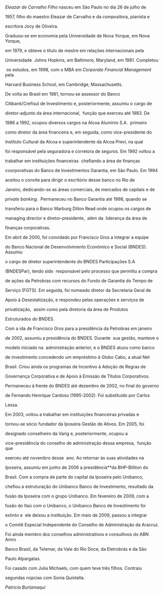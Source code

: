 

*Eleazar de Carvalho Filho* nasceu em São Paulo no dia 26 de julho de

1957, filho do maestro Eleazar de Carvalho e da compositora, pianista e

escritora Jocy de Oliveira.



Graduou-se em economia pela Universidade de Nova Yorque, em Nova Yorque,

em 1979, e obteve o título de mestre em relações internacionais pela

Universidade  Johns Hopkins, em Baltimore, Maryland, em 1981. Completou

 os estudos, em 1998, com o MBA em *Corporate Financial Management* pela

Harvard Business School, em Cambridge, Massachusetts.



De volta ao Brasil em 1981, tornou-se assessor do Banco

Citibank/Crefisul de Investimento e, posteriormente, assumiu o cargo de

diretor-adjunto da área internacional,  função que exerceu até 1983. De

1986 a 1992, ocupou diversos cargos na Alcoa Alumínio S.A.  primeiro

como diretor da área financeira e, em seguida, como vice-presidente do

Instituto Cultural da Alcoa e superintendente da Alcoa Previ, na qual

foi responsável pela seguradora e corretora de seguros. Em 1992 voltou a

trabalhar em instituições financeiras  chefiando a área de finanças

coorporativas do Banco de Investimentos Garantia, em São Paulo. Em 1994

aceitou o convite para dirigir o escritório desse banco no Rio de

Janeiro, dedicando-se as áreas comerciais, de mercados de capitais e de

*private banking*.  Permaneceu no Banco Garantia até 1998, quando se

transferiu para o Banco Warburg Dillon Read onde ocupou os cargos de

managing director e diretor-presidente,  além da  liderança da área de

finanças corporativas. 



Em abril de 2000, foi convidado por Francisco Gros a integrar a equipe

do Banco Nacional de Desenvolvimento Econômico e Social (BNDES). Assumiu

o cargo de diretor superintendente do BNDES Participações S.A

(BNDESPar), tendo sido  responsável pelo processo que permitiu a compra

de ações da Petrobras com recursos do Fundo de Garantia do Tempo de

Serviço (FGTS). Em seguida, foi nomeado diretor da Secretaria Geral de

Apoio à Desestatização, e respondeu pelas operações e serviços de

privatização,  assim como pela diretoria da área de Produtos

Estruturados do BNDES. 



Com a ida de Francisco Gros para a presidência da Petrobras em janeiro

de 2002, assumiu a presidência do BNDES. Durante  sua gestão, manteve o

modelo iniciado na  administração anterior, e o BNDES atuou como banco

de investimento concedendo um empréstimo à Globo Cabo, a atual Net

Brasil. Criou ainda os programas de Incentivo à Adoção de Regras de

Governança Corporativa e de Apoio à Emissão de Títulos Corporativos.

Permaneceu à frente do BNDES até dezembro de 2002, no final do governo

de Fernando Henrique Cardoso (1995-2002). Foi substituído por Carlos

Lessa.



Em 2003, voltou a trabalhar em instituições financeiras privadas e

tornou-se sócio fundador da Iposeira Gestão de Ativos. Em 2005, foi

designado conselheiro da Varig e, posteriormente, ocupou a

vice-presidência do conselho de administração dessa empresa,  função que

exerceu até novembro desse  ano. Ao retornar às suas atividades na

Iposeira, assumiu em junho de 2006 a presidência**da BHP-Billiton do

Brasil. Com a compra de parte do capital da Iposeira pelo Unibanco,

chefiou a estruturação do Unibanco Banco de Investimento, resultado da

fusão da Iposeira com o grupo Unibanco. Em fevereiro de 2009, com a

fusão do Itaú com o Unibanco, o Unibanco Banco de Investimento foi

extinto e  ele deixou a instituição. Em maio de 2009, passou a integrar

o Comitê Especial Independente do Conselho de Administração da Aracruz.

Foi ainda membro dos conselhos administrativos e consultivos do ABN Amro

Banco Brasil, da Telemar, da Vale do Rio Doce, da Eletrobrás e da São

Paulo Alpargatas.



Foi casado com Julia Michaels, com quem teve três filhos. Contraiu

segundas núpcias com Sonia Quintella.



*Patricia Burlamaqui*



